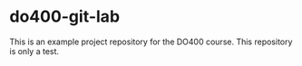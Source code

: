  # do400-git-lab

This is an example project repository for the DO400 course.
This repository is only a test.
